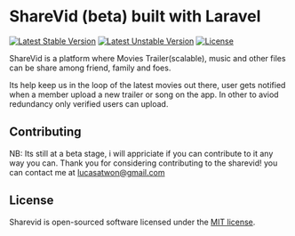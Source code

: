 # ShareVid (beta) built with Laravel

[![Latest Stable Version](https://poser.pugx.org/laravel/framework/v/stable.svg)](https://packagist.org/packages/laravel/framework)
[![Latest Unstable Version](https://poser.pugx.org/laravel/framework/v/unstable.svg)](https://packagist.org/packages/laravel/framework)
[![License](https://poser.pugx.org/laravel/framework/license.svg)](https://packagist.org/packages/laravel/framework)

ShareVid is a platform where Movies Trailer(scalable), music and other files can be share among friend, family and foes.

Its help keep us in the loop of the latest movies out there, user gets notified when a member upload a new trailer or song on the app. In other to aviod redundancy only verified users can upload.



## Contributing
NB: Its still at a beta stage, i will appriciate if you can contribute to it any way you can.
Thank you for considering contributing to the sharevid! 
you can contact me at lucasatwon@gmail.com



## License

Sharevid is open-sourced software licensed under the [MIT license](http://opensource.org/licenses/MIT).
